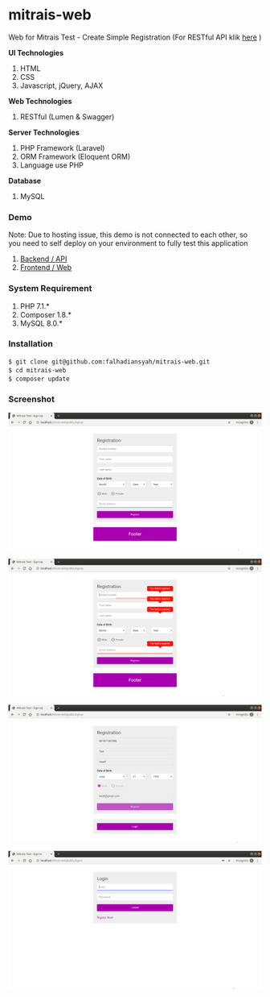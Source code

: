 # mitrais-web

Web for Mitrais Test - Create Simple Registration (For RESTful API klik [here](https://github.com/falhadiansyah/mitrais-api) )

**UI Technologies**
1. HTML
2. CSS
3. Javascript, jQuery, AJAX

**Web Technologies**
1. RESTful (Lumen & Swagger)

**Server Technologies**
1. PHP Framework (Laravel)
2. ORM Framework (Eloquent ORM)
3. Language use PHP

**Database**
1. MySQL

### Demo 
Note: Due to hosting issue, this demo is not connected to each other, so you need to self deploy on your environment to fully test this application
1. [Backend / API](http://mitrais-api.000webhostapp.com/api/documentation) 
2. [Frontend / Web](http://mitrais-web.000webhostapp.com/) 

### System Requirement
1. PHP 7.1.*
2. Composer 1.8.*
3. MySQL 8.0.*

### Installation

```sh
$ git clone git@github.com:falhadiansyah/mitrais-web.git
$ cd mitrais-web
$ composer update
```

### Screenshot
![Register](https://github.com/falhadiansyah/mitrais-api/blob/master/register_page.png "Register")

![Register Validation](https://github.com/falhadiansyah/mitrais-api/blob/master/register_validation.png "Register Validation")

![Register Success](https://github.com/falhadiansyah/mitrais-api/blob/master/register_success.png "Register Success")

![Login](https://github.com/falhadiansyah/mitrais-api/blob/master/login_page.png "Login")